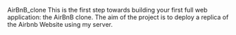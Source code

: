 AirBnB_clone
This is the first step towards building your first full web application: the AirBnB clone. The aim of the project is to deploy a replica of the Airbnb Website using my server. 
